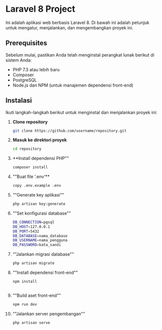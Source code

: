 # Laravel 8 Project

Ini adalah aplikasi web berbasis Laravel 8. Di bawah ini adalah petunjuk untuk mengatur, menjalankan, dan mengembangkan proyek ini.

## Prerequisites

Sebelum mulai, pastikan Anda telah menginstal perangkat lunak berikut di sistem Anda:

- PHP 7.3 atau lebih baru
- Composer
- PostgreSQL
- Node.js dan NPM (untuk manajemen dependensi front-end)

## Instalasi

Ikuti langkah-langkah berikut untuk menginstal dan menjalankan proyek ini:

1. **Clone repository**

   ```bash
   git clone https://github.com/username/repository.git

2. **Masuk ke direktori proyek**
   ```bash
   cd repository
   
3. **Install dependensi PHP""
    ```bash
   composer install

4. ""Buat file '.env'**
    ```bash
   copy .env.example .env

5. ""Generate key aplikasi""
    ```bash
   php artisan key:generate

6. ""Set konfigurasi database""
    ```bash
    DB_CONNECTION=pgsql
    DB_HOST=127.0.0.1
    DB_PORT=5432
    DB_DATABASE=nama_database
    DB_USERNAME=nama_pengguna
    DB_PASSWORD=kata_sandi

7. ""Jalankan migrasi database""
    ```bash
    php artisan migrate

8. ""Install dependensi front-end""
     ```bash
    npm install
          
9. ""Build aset front-end""
    ```bash
    npm run dev
    
10. ""Jalankan server pengembangan""
     ```bash
    php artisan serve
    
